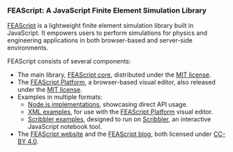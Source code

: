 ### FEAScript: A JavaScript Finite Element Simulation Library

<a href="https://feascript.com/" target="_blank">FEAScript</a> is a lightweight finite element simulation library built in JavaScript. It empowers users to perform simulations for physics and engineering applications in both browser-based and server-side environments.

FEAScript consists of several components:

- The main library, [FEAScript core](https://github.com/FEAScript/FEAScript-core), distributed under the [MIT license](https://github.com/FEAScript/FEAScript-core/blob/main/LICENSE).
- The [FEAScript Platform](https://github.com/FEAScript/FEAScript-platform), a browser-based visual editor, also released under the [MIT license](https://github.com/FEAScript/FEAScript-platform/blob/main/LICENSE).
- Examples in multiple formats:
  - [Node.js implementations](https://github.com/FEAScript/FEAScript-core/tree/main/examples), showcasing direct API usage.
  - [XML examples](https://github.com/FEAScript/FEAScript-platform/tree/main/examples), for use with the [FEAScript Platform](https://platform.feascript.com/) visual editor.
  - [Scribbler examples](https://github.com/FEAScript/FEAScript-Scribbler-examples), designed to run on [Scribbler](https://scribbler.live/), an interactive JavaScript notebook tool.
- The [FEAScript website](https://github.com/FEAScript/FEAScript-website) and the [FEAScript blog](https://github.com/FEAScript/FEAScript-blog), both licensed under [CC-BY 4.0](https://github.com/FEAScript/FEAScript-website/blob/main/LICENSE).
